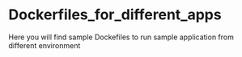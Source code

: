 # Dockerfiles_for_different_apps
Here you will find sample Dockefiles to run sample application from different environment
